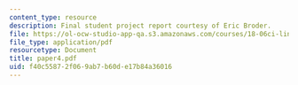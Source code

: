 ```yaml
---
content_type: resource
description: Final student project report courtesy of Eric Broder.
file: https://ol-ocw-studio-app-qa.s3.amazonaws.com/courses/18-06ci-linear-algebra-communications-intensive-spring-2004/f40c55872f069ab7b60de17b84a36016_paper4.pdf
file_type: application/pdf
resourcetype: Document
title: paper4.pdf
uid: f40c5587-2f06-9ab7-b60d-e17b84a36016
---
```


